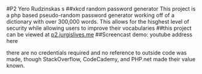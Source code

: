 #P2 Yero Rudzinskas
s
##xkcd random password generator
This project is a php based pseudo-random password generator working off of a dictionary with over 300,000 words. This allows for the hisghest level of security
while allowing users to improve their vocabularies
##this project can be viewed at
<a href="p2.jurgislives.me"> p2.jurgislives.me<a>
##Screencast demo:
youtube address here

there are no credentials required and no reference to outside code was made, though StackOverflow, CodeCademy, and PHP.net made their value known. 

